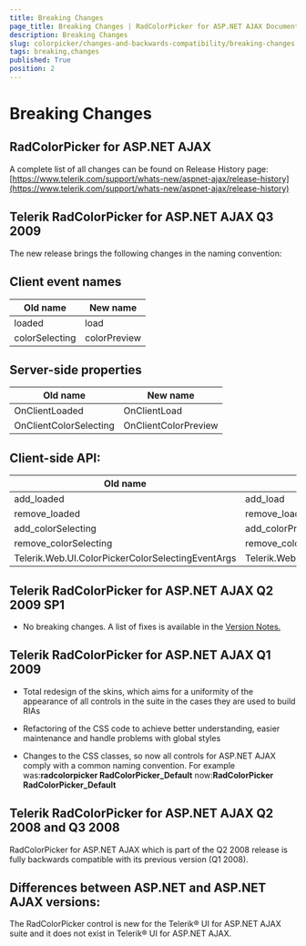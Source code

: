 ```yaml
---
title: Breaking Changes
page_title: Breaking Changes | RadColorPicker for ASP.NET AJAX Documentation
description: Breaking Changes
slug: colorpicker/changes-and-backwards-compatibility/breaking-changes
tags: breaking,changes
published: True
position: 2
---
```


# Breaking Changes



## RadColorPicker for ASP.NET AJAX

A complete list of all changes can be found on Release History page:[https://www.telerik.com/support/whats-new/aspnet-ajax/release-history](https://www.telerik.com/support/whats-new/aspnet-ajax/release-history)



## Telerik RadColorPicker for ASP.NET AJAX Q3 2009

The new release brings the following changes in the naming convention:

## Client event names






| Old name | New name |
| ------ | ------ |
|loaded|load|
|colorSelecting|colorPreview|



## Server-side properties






| Old name | New name |
| ------ | ------ |
|OnClientLoaded|OnClientLoad|
|OnClientColorSelecting|OnClientColorPreview|





## Client-side API:



| Old name | New name |
| ------ | ------ |
|add_loaded|add_load|
|remove_loaded|remove_load|
|add_colorSelecting|add_colorPreview|
|remove_colorSelecting|remove_colorPreview|
|Telerik.Web.UI.ColorPickerColorSelectingEventArgs|Telerik.Web.UI.ColorPickerColorPreviewEventArgs|





## Telerik RadColorPicker for ASP.NET AJAX Q2 2009 SP1

* No breaking changes. A list of fixes is available in the [Version Notes.](https://www.telerik.com/versionnotes.aspx?id=2082)

## Telerik RadColorPicker for ASP.NET AJAX Q1 2009

* Total redesign of the skins, which aims for a uniformity of the appearance of all controls in the suite in the cases they are used to build RIAs

* Refactoring of the CSS code to achieve better understanding, easier maintenance and handle problems with global styles

* Changes to the CSS classes, so now all controls for ASP.NET AJAX comply with a common naming convention. For example was:**radcolorpicker RadColorPicker_Default** now:**RadColorPicker RadColorPicker_Default**

## Telerik RadColorPicker for ASP.NET AJAX Q2 2008 and Q3 2008

RadColorPicker for ASP.NET AJAX which is part of the Q2 2008 release is fully backwards compatible with its previous version (Q1 2008).





## Differences between ASP.NET and ASP.NET AJAX versions:

The RadColorPicker control is new for the Telerik® UI for ASP.NET AJAX suite and it does not exist in Telerik® UI for ASP.NET AJAX.

